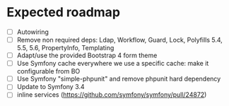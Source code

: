 # Expected roadmap

- [ ] Autowiring
- [ ] Remove non required deps: Ldap, Workflow, Guard, Lock, Polyfills 5.4, 5.5, 5.6, PropertyInfo, Templating
- [ ] Adapt/use the provided Bootstrap 4 form theme
- [ ] Use Symfony cache everywhere we use a specific cache: make it configurable from BO
- [ ] Use Symfony "simple-phpunit" and remove phpunit hard dependency
- [ ] Update to Symfony 3.4
- [ ] inline services (https://github.com/symfony/symfony/pull/24872)